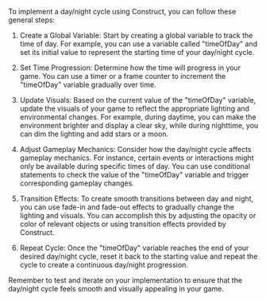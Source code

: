 To implement a day/night cycle using Construct, you can follow these general steps:

1. Create a Global Variable: Start by creating a global variable to track the time of day. For example, you can use a variable called "timeOfDay" and set its initial value to represent the starting time of your day/night cycle.

2. Set Time Progression: Determine how the time will progress in your game. You can use a timer or a frame counter to increment the "timeOfDay" variable gradually over time.

3. Update Visuals: Based on the current value of the "timeOfDay" variable, update the visuals of your game to reflect the appropriate lighting and environmental changes. For example, during daytime, you can make the environment brighter and display a clear sky, while during nighttime, you can dim the lighting and add stars or a moon.

4. Adjust Gameplay Mechanics: Consider how the day/night cycle affects gameplay mechanics. For instance, certain events or interactions might only be available during specific times of day. You can use conditional statements to check the value of the "timeOfDay" variable and trigger corresponding gameplay changes.

5. Transition Effects: To create smooth transitions between day and night, you can use fade-in and fade-out effects to gradually change the lighting and visuals. You can accomplish this by adjusting the opacity or color of relevant objects or using transition effects provided by Construct.

6. Repeat Cycle: Once the "timeOfDay" variable reaches the end of your desired day/night cycle, reset it back to the starting value and repeat the cycle to create a continuous day/night progression.

Remember to test and iterate on your implementation to ensure that the day/night cycle feels smooth and visually appealing in your game.
